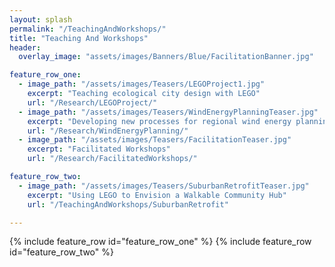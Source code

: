 ```yaml
---
layout: splash
permalink: "/TeachingAndWorkshops/"
title: "Teaching And Workshops"
header:
  overlay_image: "assets/images/Banners/Blue/FacilitationBanner.jpg"

feature_row_one:
  - image_path: "/assets/images/Teasers/LEGOProject1.jpg"
    excerpt: "Teaching ecological city design with LEGO"
    url: "/Research/LEGOProject/"
  - image_path: "/assets/images/Teasers/WindEnergyPlanningTeaser.jpg"
    excerpt: "Developing new processes for regional wind energy planning"
    url: "/Research/WindEnergyPlanning/"
  - image_path: "/assets/images/Teasers/FacilitationTeaser.jpg"
    excerpt: "Facilitated Workshops"
    url: "/Research/FacilitatedWorkshops/"

feature_row_two:
  - image_path: "/assets/images/Teasers/SuburbanRetrofitTeaser.jpg"
    excerpt: "Using LEGO to Envision a Walkable Community Hub"
    url: "/TeachingAndWorkshops/SuburbanRetrofit"

---
```


{% include feature_row id="feature_row_one" %}
{% include feature_row id="feature_row_two" %}
